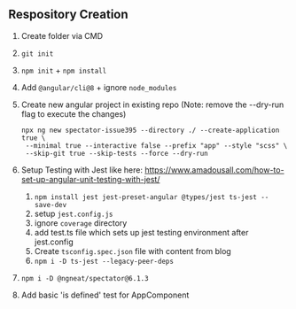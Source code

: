 ## Respository Creation

1. Create folder via CMD
2. `git init`
3. `npm init` + `npm install`
4. Add `@angular/cli@8` + ignore `node_modules`
5. Create new angular project in existing repo (Note: remove the --dry-run flag to execute the changes)
   ```
   npx ng new spectator-issue395 --directory ./ --create-application true \
    --minimal true --interactive false --prefix "app" --style "scss" \
    --skip-git true --skip-tests --force --dry-run
   ```
6. Setup Testing with Jest like here:
   https://www.amadousall.com/how-to-set-up-angular-unit-testing-with-jest/

   1. `npm install jest jest-preset-angular @types/jest ts-jest --save-dev`
   2. setup `jest.config.js`
   3. ignore `coverage` directory
   4. add test.ts file which sets up jest testing environment after jest.config
   5. Create `tsconfig.spec.json` file with content from blog
   6. `npm i -D ts-jest --legacy-peer-deps`

7. `npm i -D @ngneat/spectator@6.1.3`
8. Add basic 'is defined' test for AppComponent
